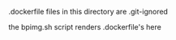 .dockerfile files in this directory are .git-ignored

the bpimg.sh script renders .dockerfile's here
